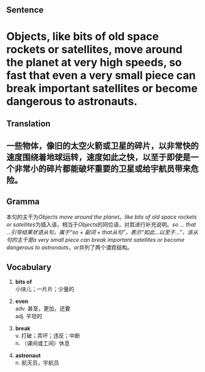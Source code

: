 ## Sentence

<h1>Objects, like bits of old space rockets or satellites, move around the planet at very high speeds, so fast that even a very small piece can break important satellites or become dangerous to astronauts.</h1>

## Translation

<h2>一些物体，像旧的太空火箭或卫星的碎片，以非常快的速度围绕着地球运转，速度如此之快，以至于即使是一个非常小的碎片都能破坏重要的卫星或给宇航员带来危险。</h2>     

## Gramma     

本句的主干为*Objects move around the planet*。*like bits of old space rockets or satellites*为插入语，相当于*Objects*的同位语，对其进行补充说明。*so ... that ...*引导结果状语从句，属于“so + 副词 + that从句”，表示“如此...以至于...”，该从句的主干是*a very small piece can break important satellites or become dangerous to astronauts*，*or*并列了两个谓宾结构。      


## Vocabulary   

1. **bits of**        
小块儿；一片片；少量的          

2. **even**        
adv. 甚至，更加，还要         
adj. 平坦的        

3. **break**        
v. 打破；弄坏；违反；中断         
n. （课间或工间）休息        

4. **astronaut**         
n. 航天员，宇航员         
